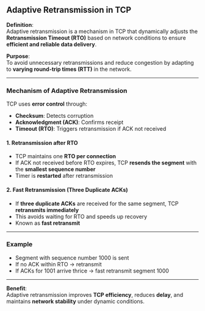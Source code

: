 ## Adaptive Retransmission in TCP

**Definition**:  
Adaptive retransmission is a mechanism in TCP that dynamically adjusts the **Retransmission Timeout (RTO)** based on network conditions to ensure **efficient and reliable data delivery**.

**Purpose**:  
To avoid unnecessary retransmissions and reduce congestion by adapting to **varying round-trip times (RTT)** in the network.

---

### Mechanism of Adaptive Retransmission

TCP uses **error control** through:
- **Checksum**: Detects corruption  
- **Acknowledgment (ACK)**: Confirms receipt  
- **Timeout (RTO)**: Triggers retransmission if ACK not received

#### 1. **Retransmission after RTO**
- TCP maintains one **RTO per connection**
- If ACK not received before RTO expires, TCP **resends the segment** with the **smallest sequence number**
- Timer is **restarted** after retransmission

#### 2. **Fast Retransmission (Three Duplicate ACKs)**
- If **three duplicate ACKs** are received for the same segment, TCP **retransmits immediately**
- This avoids waiting for RTO and speeds up recovery
- Known as **fast retransmit**

---

### Example

- Segment with sequence number 1000 is sent  
- If no ACK within RTO → retransmit  
- If ACKs for 1001 arrive thrice → fast retransmit segment 1000

---

**Benefit**:  
Adaptive retransmission improves **TCP efficiency**, reduces **delay**, and maintains **network stability** under dynamic conditions.
